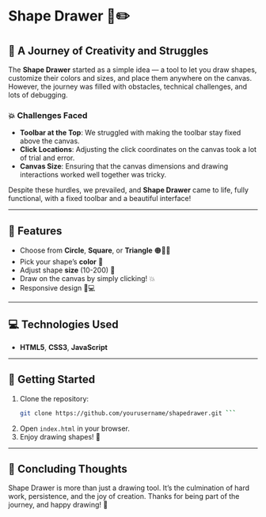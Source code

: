 # Shape Drawer 🎨✏️

## 🌟 **A Journey of Creativity and Struggles**

The **Shape Drawer** started as a simple idea — a tool to let you draw shapes, customize their colors and sizes, and place them anywhere on the canvas. However, the journey was filled with obstacles, technical challenges, and lots of debugging.

### 💥 **Challenges Faced**
- **Toolbar at the Top**: We struggled with making the toolbar stay fixed above the canvas.
- **Click Locations**: Adjusting the click coordinates on the canvas took a lot of trial and error.
- **Canvas Size**: Ensuring that the canvas dimensions and drawing interactions worked well together was tricky.

Despite these hurdles, we prevailed, and **Shape Drawer** came to life, fully functional, with a fixed toolbar and a beautiful interface!

---

## 📐 **Features**
- Choose from **Circle**, **Square**, or **Triangle** 🟠🔲🔺
- Pick your shape’s **color** 🎨
- Adjust shape **size** (10-200) 📏
- Draw on the canvas by simply clicking! 💥
- Responsive design 📱💻

---

## 💻 **Technologies Used**
- **HTML5**, **CSS3**, **JavaScript**

---

## 🚀 **Getting Started**

1. Clone the repository:
   ```bash
   git clone https://github.com/yourusername/shapedrawer.git ```
2. Open ```index.html``` in your browser.
3. Enjoy drawing shapes! 🎉

---

## 💬 **Concluding Thoughts**
Shape Drawer is more than just a drawing tool. It’s the culmination of hard work, persistence, and the joy of creation. Thanks for being part of the journey, and happy drawing! 🎨